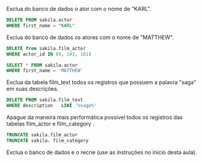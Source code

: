 Exclua do banco de dados o ator com o nome de "KARL".

```sql
DELETE FROM sakila.actor
WHERE first_name = "KARL"
```

Exclua do banco de dados os atores com o nome de "MATTHEW".

```sql
DELETE from sakila.film_actor
WHERE actor_id IN (8, 103, 181)

SELECT * FROM sakila.actor 
WHERE first_name = 'MATTHEW'

```

Exclua da tabela film_text todos os registros que possuem a palavra "saga" em suas descrições.

```sql
DELETE FROM sakila.film_text 
WHERE description   LIKE '%saga%'

```

Apague da maneira mais performática possível todos os registros das tabelas film_actor e film_category .

```sql
TRUNCATE sakila.film_actor
TRUNCATE sakila. film_category
```

Exclua o banco de dados e o recrie (use as instruções no início desta aula).
